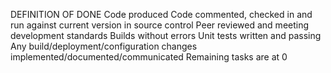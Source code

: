 DEFINITION OF DONE
Code produced 
Code commented, checked in and run against current version in source control 
Peer reviewed and meeting development standards 
Builds without errors 
Unit tests written and passing
Any build/deployment/configuration changes implemented/documented/communicated
Remaining tasks are at 0